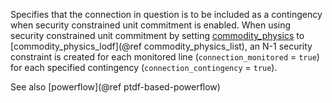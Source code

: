 Specifies that the connection in question is to be included as a contingency when security constrained unit commitment is enabled. When using security constrained unit commitment by setting [commodity\_physics](@ref) to [commodity\_physics\_lodf](@ref commodity_physics_list), an N-1 security constraint is created for each monitored line (`connection_monitored` = `true`) for each specified contingency (`connection_contingency` = `true`).

See also [powerflow](@ref ptdf-based-powerflow)
